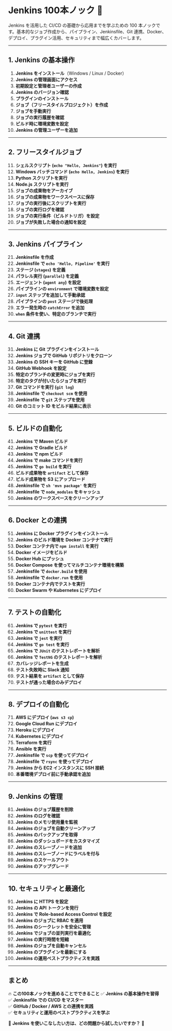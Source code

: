 # **Jenkins 100本ノック** 🚀  
Jenkins を活用した CI/CD の基礎から応用までを学ぶための 100 本ノックです。基本的なジョブ作成から、パイプライン、Jenkinsfile、Git 連携、Docker、デプロイ、プラグイン活用、セキュリティまで幅広くカバーします。  

---

## **1. Jenkins の基本操作**
1. **Jenkins をインストール**（Windows / Linux / Docker）
2. **Jenkins の管理画面にアクセス**
3. **初期設定と管理者ユーザーの作成**
4. **Jenkins のバージョン確認**
5. **プラグインのインストール**
6. **ジョブ（フリースタイルプロジェクト）を作成**
7. **ジョブを手動実行**
8. **ジョブの実行履歴を確認**
9. **ビルド時に環境変数を設定**
10. **Jenkins の管理ユーザーを追加**

---

## **2. フリースタイルジョブ**
11. **シェルスクリプト (`echo "Hello, Jenkins"`) を実行**
12. **Windows バッチコマンド (`echo Hello, Jenkins`) を実行**
13. **Python スクリプトを実行**
14. **Node.js スクリプトを実行**
15. **ジョブの成果物をアーカイブ**
16. **ジョブの成果物をワークスペースに保存**
17. **ジョブの実行後にスクリプトを実行**
18. **ジョブの実行ログを確認**
19. **ジョブの実行条件（ビルドトリガ）を設定**
20. **ジョブが失敗した場合の通知を設定**

---

## **3. Jenkins パイプライン**
21. **Jenkinsfile を作成**
22. **Jenkinsfile で `echo 'Hello, Pipeline'` を実行**
23. **ステージ (`stages`) を定義**
24. **パラレル実行 (`parallel`) を定義**
25. **エージェント (`agent any`) を設定**
26. **パイプラインの `environment` で環境変数を設定**
27. **`input` ステップを追加して手動承認**
28. **パイプラインの `post` ステージで後処理**
29. **エラー発生時の `catchError` を追加**
30. **`when` 条件を使い、特定のブランチで実行**

---

## **4. Git 連携**
31. **Jenkins に Git プラグインをインストール**
32. **Jenkins ジョブで GitHub リポジトリをクローン**
33. **Jenkins の SSH キーを GitHub に登録**
34. **GitHub Webhook を設定**
35. **特定のブランチの変更時にジョブを実行**
36. **特定のタグが付いたらジョブを実行**
37. **Git コマンドを実行 (`git log`)**
38. **Jenkinsfile で `checkout scm` を使用**
39. **Jenkinsfile で `git` ステップを使用**
40. **Git のコミット ID をビルド結果に表示**

---

## **5. ビルドの自動化**
41. **Jenkins で Maven ビルド**
42. **Jenkins で Gradle ビルド**
43. **Jenkins で npm ビルド**
44. **Jenkins で make コマンドを実行**
45. **Jenkins で `go build` を実行**
46. **ビルド成果物を `artifact` として保存**
47. **ビルド成果物を S3 にアップロード**
48. **Jenkinsfile で `sh 'mvn package'` を実行**
49. **Jenkinsfile で `node_modules` をキャッシュ**
50. **Jenkins のワークスペースをクリーンアップ**

---

## **6. Docker との連携**
51. **Jenkins に Docker プラグインをインストール**
52. **Jenkins のビルド環境を Docker コンテナで実行**
53. **Docker コンテナ内で `npm install` を実行**
54. **Docker イメージをビルド**
55. **Docker Hub にプッシュ**
56. **Docker Compose を使ってマルチコンテナ環境を構築**
57. **Jenkinsfile で `docker.build` を使用**
58. **Jenkinsfile で `docker.run` を使用**
59. **Docker コンテナ内でテストを実行**
60. **Docker Swarm や Kubernetes にデプロイ**

---

## **7. テストの自動化**
61. **Jenkins で `pytest` を実行**
62. **Jenkins で `unittest` を実行**
63. **Jenkins で `jest` を実行**
64. **Jenkins で `go test` を実行**
65. **Jenkins で `JUnit` のテストレポートを解析**
66. **Jenkins で `TestNG` のテストレポートを解析**
67. **カバレッジレポートを生成**
68. **テスト失敗時に Slack 通知**
69. **テスト結果を `artifact` として保存**
70. **テストが通った場合のみデプロイ**

---

## **8. デプロイの自動化**
71. **AWS にデプロイ (`aws s3 cp`)**
72. **Google Cloud Run にデプロイ**
73. **Heroku にデプロイ**
74. **Kubernetes にデプロイ**
75. **Terraform を実行**
76. **Ansible を実行**
77. **Jenkinsfile で `scp` を使ってデプロイ**
78. **Jenkinsfile で `rsync` を使ってデプロイ**
79. **Jenkins から EC2 インスタンスに SSH 接続**
80. **本番環境デプロイ前に手動承認を追加**

---

## **9. Jenkins の管理**
81. **Jenkins のジョブ履歴を削除**
82. **Jenkins のログを確認**
83. **Jenkins のメモリ使用量を監視**
84. **Jenkins のジョブを自動クリーンアップ**
85. **Jenkins のバックアップを取得**
86. **Jenkins のダッシュボードをカスタマイズ**
87. **Jenkins のスレーブノードを追加**
88. **Jenkins のスレーブノードにラベルを付与**
89. **Jenkins のスケールアウト**
90. **Jenkins のアップグレード**

---

## **10. セキュリティと最適化**
91. **Jenkins に HTTPS を設定**
92. **Jenkins の API トークンを発行**
93. **Jenkins で Role-based Access Control を設定**
94. **Jenkins のジョブに RBAC を適用**
95. **Jenkins のシークレットを安全に管理**
96. **Jenkins でジョブの並列実行を最適化**
97. **Jenkins の実行時間を短縮**
98. **Jenkins のジョブを自動キャンセル**
99. **Jenkins のプラグインを最新にする**
100. **Jenkins の運用ベストプラクティスを実践**

---

## **まとめ**
🔥 **この100本ノックを進めることでできること**
✅ **Jenkins の基本操作を習得**  
✅ **Jenkinsfile での CI/CD をマスター**  
✅ **GitHub / Docker / AWS との連携を実践**  
✅ **セキュリティと運用のベストプラクティスを学ぶ**  

🚀 **Jenkins を使いこなしたい方は、どの問題から試したいですか？** 🚀